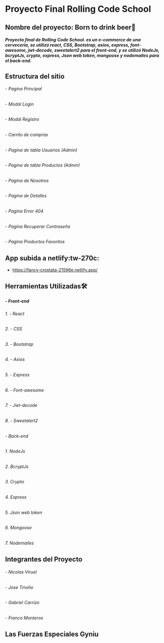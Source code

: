 # Proyecto Final Rolling Code School

## Nombre del proyecto: Born to drink beer🍻

#####  Proyecto final de Rolling Code School. es un e-commerce de una cerveceria, se utilizó react, CSS, Bootstrap, axios, express, font-awesome, jwt-decode, sweetalert2 para el front-end, y se utilizó NodeJs, bcryptJs, crypto, express, Json web token, mongoose y nodemailes para el back-end.

## Estructura del sitio

###### - Pagina Principal
###### - Modal Login
###### - Modal Registro
###### - Carrito de compras
###### - Pagina de tabla Usuarios (Admin)
###### -  Pagina de tabla Productos (Admin)
###### - Pagina de Nosotros
###### - Pagina de Detalles
###### - Pagina Error 404
###### - Pagina Recuperar Contraseña
###### - Pagina Productos Favoritos 

## App subida a netlify:tw-270c:

- https://fancy-crostata-21596e.netlify.app/


## Herramientas Utilizadas🛠️

##### - Front-end
###### 1. - React
###### 2. - CSS
###### 3. - Bootstrap
###### 4. - Axios
###### 5. - Express
###### 6. - Font-awesome
###### 7. - Jwt-decode
###### 8. - Sweetalert2

###### - Back-end
###### 1. NodeJs
###### 2. BcryptJs
###### 3. Crypto
###### 4. Express
###### 5. Json web token
###### 6. Mongoose
###### 7. Nodemailes

## Integrantes del Proyecto

###### - Nicolas Viruel
###### - Jose Triviño
###### - Gabriel Carrizo
###### - Franco Monteros

## Las Fuerzas Especiales Gyniu
